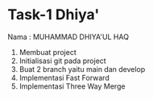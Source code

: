  # Task-1 Dhiya' 

Nama : MUHAMMAD DHIYA'UL HAQ

1. Membuat project
2. Initialisasi git pada project
3. Buat 2 branch yaitu main dan develop
4. Implementasi Fast Forward
5. Implementasi Three Way Merge
   
